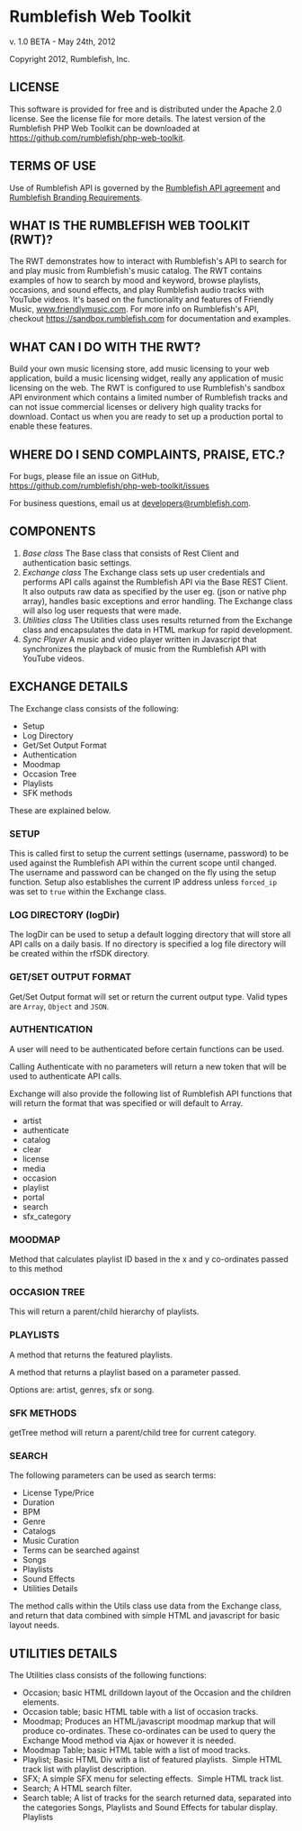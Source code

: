 # Rumblefish Web Toolkit

v. 1.0 BETA - May 24th, 2012

Copyright 2012, Rumblefish, Inc.

## LICENSE

This software is provided for free and is distributed under the Apache 2.0 license. See the license file for more details. The latest version of the Rumblefish PHP Web Toolkit  can be downloaded at https://github.com/rumblefish/php-web-toolkit.

## TERMS OF USE

Use of Rumblefish API is governed by the [Rumblefish API agreement](https://sandbox.rumblefish.com/agreement) and [Rumblefish Branding Requirements](https://sandbox.rumblefish.com/branding).

## WHAT IS THE  RUMBLEFISH WEB TOOLKIT (RWT)?

The RWT demonstrates how to interact with Rumblefish's API to search for and play music from Rumblefish's music catalog. The RWT contains examples of how to search by mood and keyword, browse playlists, occasions, and sound effects, and play Rumblefish audio tracks with YouTube videos. It's based on the functionality and features of Friendly Music, www.friendlymusic.com. For more info on Rumblefish's API,  checkout https://sandbox.rumblefish.com for documentation and examples.

## WHAT CAN I DO WITH THE RWT?

Build your own music licensing store, add music licensing to your web application, build a music licensing widget, really any application of music licensing on the web. The RWT is configured to use Rumblefish's sandbox API environment which contains a limited number of Rumblefish tracks and can not issue commercial licenses or delivery high quality tracks for download. Contact us when you are ready to set up a production portal to enable these features.

## WHERE DO I SEND COMPLAINTS, PRAISE, ETC.?

For bugs, please file an issue on GitHub, https://github.com/rumblefish/php-web-toolkit/issues

For business questions, email us at developers@rumblefish.com.

## COMPONENTS

1. _Base class_ The Base class that consists of Rest Client and authentication basic settings.
2. _Exchange class_ The Exchange class sets up user credentials and performs API calls against the Rumblefish API via the Base REST Client. It also outputs raw data as specified by the user eg. (json or native php array), handles basic exceptions and error handling. The Exchange class will also log user requests that were made.
3. _Utilities class_ The Utilities class uses results returned from the Exchange class and encapsulates the data in HTML markup for rapid development.
4. _Sync Player_ A music and video player written in Javascript that synchronizes the playback of music from the Rumblefish API with YouTube videos.

## EXCHANGE DETAILS

The Exchange class consists of the following:

* Setup
* Log Directory
* Get/Set Output Format
* Authentication
* Moodmap
* Occasion Tree
* Playlists
* SFK methods

These are explained below. 

### SETUP

This is called first to setup the current settings (username, password) to be used against the Rumblefish API within the current scope until changed.
The username and password can be changed on the fly using the setup function.
Setup also establishes the current IP address unless `forced_ip` was set to `true` within the Exchange class.

### LOG DIRECTORY (logDir)

The logDir can be used to setup a default logging directory that will store all API calls on a daily basis. If no directory is specified a log file directory will be created within the rfSDK directory.

### GET/SET OUTPUT FORMAT

Get/Set Output format will set or return the current output type.
Valid types are `Array`, `Object` and `JSON`.

### AUTHENTICATION

A user will need to be authenticated before certain functions can be used.

Calling Authenticate with no parameters will return a new token that will be used to authenticate API calls.

Exchange will also provide the following list of Rumblefish API functions that will return the format that was specified or will default to Array.

* artist
* authenticate
* catalog
* clear
* license
* media
* occasion
* playlist
* portal
* search
* sfx\_category

### MOODMAP

Method that calculates playlist ID based in the x and y co-ordinates passed to this method

### OCCASION TREE

This will return a parent/child hierarchy of playlists.

### PLAYLISTS

A method that returns the featured playlists.

A method that returns a playlist based on a parameter passed.

Options are: artist, genres, sfx or song.

### SFK METHODS

getTree method will return a parent/child tree for current category.

### SEARCH

The following parameters can be used as search terms:

* License Type/Price
* Duration
* BPM
* Genre
* Catalogs
* Music Curation
* Terms can be searched against
* Songs
* Playlists
* Sound Effects
* Utilities Details

The method calls within the Utils class use data from the Exchange class, and return that data combined with simple HTML and javascript for basic layout needs. 

## UTILITIES DETAILS

The Utilities class consists of the following functions:

* Occasion; basic HTML drilldown layout of the Occasion and the children elements.
* Occasion table; basic HTML table with a list of occasion tracks.
* Moodmap; Produces an HTML/javascript moodmap markup that will produce co-ordinates. These co-ordinates can be used to query the Exchange Mood method via Ajax or however it is needed.
* Moodmap Table;  basic HTML table with a list of mood tracks.
* Playlist; Basic HTML Div with a list of featured playlists.  Simple HTML track list with playlist description.
* SFX; A simple SFX menu for selecting effects.  Simple HTML track list.
* Search; A HTML search filter.
* Search table; A list of tracks for the search returned data, separated into the categories Songs, Playlists and Sound Effects for tabular display.
Playlists

